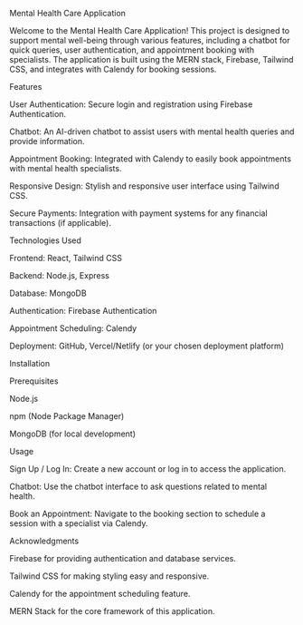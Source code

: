 Mental Health Care Application


Welcome to the Mental Health Care Application! This project is designed to support mental well-being through various features, including a chatbot for quick queries, user authentication, and appointment booking with specialists. The application is built using the MERN stack, Firebase, Tailwind CSS, and integrates with Calendy for booking sessions.

Features


User Authentication: Secure login and registration using Firebase Authentication.

Chatbot: An AI-driven chatbot to assist users with mental health queries and provide information.

Appointment Booking: Integrated with Calendy to easily book appointments with mental health specialists.

Responsive Design: Stylish and responsive user interface using Tailwind CSS.

Secure Payments: Integration with payment systems for any financial transactions (if applicable).


Technologies Used

Frontend: React, Tailwind CSS

Backend: Node.js, Express

Database: MongoDB

Authentication: Firebase Authentication

Appointment Scheduling: Calendy

Deployment: GitHub, Vercel/Netlify (or your chosen deployment platform)

Installation

Prerequisites

Node.js

npm (Node Package Manager)

MongoDB (for local development)


Usage

Sign Up / Log In: Create a new account or log in to access the application.

Chatbot: Use the chatbot interface to ask questions related to mental health.

Book an Appointment: Navigate to the booking section to schedule a session with a specialist via Calendy.


Acknowledgments

Firebase for providing authentication and database services.

Tailwind CSS for making styling easy and responsive.

Calendy for the appointment scheduling feature.

MERN Stack for the core framework of this application.
